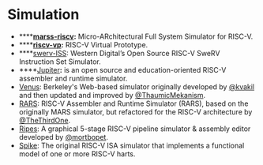 # Simulation

* \*\*\*\*[**marss-riscv**](https://github.com/bucaps/marss-riscv)**:** Micro-ARchitectural Full System Simulator for RISC-V.
* \*\*\*\*[**riscv-vp**](https://github.com/agra-uni-bremen/riscv-vp)**:** RISC-V Virtual Prototype.
* \*\*\*\*[swerv-ISS](https://github.com/westerndigitalcorporation/swerv-ISS): Western Digital’s Open Source RISC-V SweRV Instruction Set Simulator.
* \*\*\*\*[Jupiter](https://github.com/andrescv/Jupiter)**:** is an open source and education-oriented RISC-V assembler and runtime simulator. 
* [Venus](https://github.com/ThaumicMekanism/venusbackend): Berkeley's Web-based simulator originally developed by [@kvakil](https://github.com/kvakil) and then updated and improved by [@ThaumicMekanism](https://github.com/ThaumicMekanism). 
* [RARS](https://github.com/TheThirdOne/rars): RISC-V Assembler and Runtime Simulator \(RARS\), based on the originally MARS simulator, but refactored for the RISC-V architecture by [@TheThirdOne](https://github.com/TheThirdOne). 
* [Ripes](https://github.com/mortbopet/Ripes): A graphical 5-stage RISC-V pipeline simulator & assembly editor developed by [@mortbopet](https://github.com/mortbopet). 
* [Spike](https://github.com/riscv/riscv-isa-sim): The original RISC-V ISA simulator that implements a functional model of one or more RISC-V harts. 






